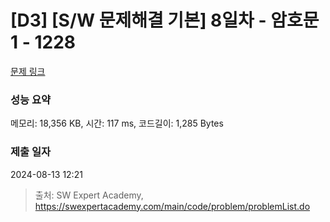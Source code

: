 # [D3] [S/W 문제해결 기본] 8일차 - 암호문1 - 1228 

[문제 링크](https://swexpertacademy.com/main/code/problem/problemDetail.do?contestProbId=AV14w-rKAHACFAYD) 

### 성능 요약

메모리: 18,356 KB, 시간: 117 ms, 코드길이: 1,285 Bytes

### 제출 일자

2024-08-13 12:21



> 출처: SW Expert Academy, https://swexpertacademy.com/main/code/problem/problemList.do